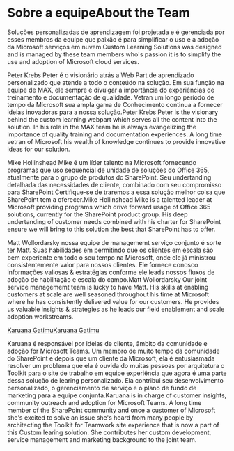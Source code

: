 # <a name="about-the-team"></a><span data-ttu-id="cf318-101">Sobre a equipe</span><span class="sxs-lookup"><span data-stu-id="cf318-101">About the Team</span></span>

<span data-ttu-id="cf318-102">Soluções personalizadas de aprendizagem foi projetada e é gerenciada por esses membros da equipe que paixão é para simplificar o uso e a adoção da Microsoft serviços em nuvem.</span><span class="sxs-lookup"><span data-stu-id="cf318-102">Custom Learning Solutions was designed and is managed by these team members who's passion it is to simplify the use and adoption of Microsoft cloud services.</span></span>  

<span data-ttu-id="cf318-p101">Peter Krebs Peter é o visionário atrás a Web Part de aprendizado personalizado que atende a todo o conteúdo na solução. Em sua função na equipe de MAX, ele sempre é divulgar a importância do experiências de treinamento e documentação de qualidade.  Vetran um longo período de tempo da Microsoft sua ampla gama de Conhecimento continua a fornecer ideias inovadoras para a nossa solução.</span><span class="sxs-lookup"><span data-stu-id="cf318-p101">Peter Krebs Peter is the visionary behind the custom learning webpart which serves all the content into the solution. In his role in the MAX team he is always evangelizing the importance of quality training and documentation experiences.  A long time vetran of Microsoft his wealth of knowledge continues to provide innovative ideas for our solution.</span></span>  

<span data-ttu-id="cf318-p102">Mike Hollinshead Mike é um líder talento na Microsoft fornecendo programas que uso sequencial de unidade de soluções do Office 365, atualmente para o grupo de produtos do SharePoint.  Seu undertanding detalhada das necessidades de cliente, combinado com seu compromisso para SharePoint Certifique-se de traremos a essa solução melhor coisa que SharePoint tem a oferecer.</span><span class="sxs-lookup"><span data-stu-id="cf318-p102">Mike Hollinshead Mike is a talented leader at Microsoft providing programs which drive forward usage of Office 365 solutions, currently for the SharePoint product group.  His deep undertanding of customer needs combined with his charter for SharePoint ensure we will bring to this solution the best that SharePoint has to offer.</span></span> 

<span data-ttu-id="cf318-p103">Matt Wollordarsky nossa equipe de managememt serviço conjunto é sorte ter Matt.  Suas habilidades em permitindo que os clientes em escala são bem experiente em todo o seu tempo na Microsoft, onde ele já ministrou consistentemente valor para nossos clientes.  Ele fornece conosco informações valiosas & estratégias conforme ele leads nossos fluxos de adoção de habilitação e escala do campo.</span><span class="sxs-lookup"><span data-stu-id="cf318-p103">Matt Wollordarsky Our joint service managememt team is lucky to have Matt.  His skills at enabling customers at scale are well seasoned throughout his time at Microsoft where he has consistently delivered value for our customers.  He provides us valuable insights & strategies as he leads our field enablement and scale adoption workstreams.</span></span>  

[<span data-ttu-id="cf318-111">Karuana Gatimu</span><span class="sxs-lookup"><span data-stu-id="cf318-111">Karuana Gatimu</span></span>](https://linkedin.com/in/KaruanaGatimu)

<span data-ttu-id="cf318-p104">Karuana é responsável por ideias de cliente, âmbito da comunidade e adoção for Microsoft Teams.  Um membro de muito tempo da comunidade do SharePoint e depois que um cliente da Microsoft, ela é entusiasmada resolver um problema que ela é ouvida do muitas pessoas por arquitetura o Toolkit para o site de trabalho em equipe experiência que agora é uma parte dessa solução de learing personalizado.  Ela contribui seu desenvolvimento personalizado, o gerenciamento de serviço e o plano de fundo de marketing para a equipe conjunta.</span><span class="sxs-lookup"><span data-stu-id="cf318-p104">Karuana is in charge of customer insights, community outreach and adoption for Microsoft Teams.  A long time member of the SharePoint community and once a customer of Microsoft she's excited to solve an issue she's heard from many people by architecting the Toolkit for Teamwork site experience that is now a part of this Custom learing solution.  She contributes her custom development, service management and marketing background to the joint team.</span></span>  

